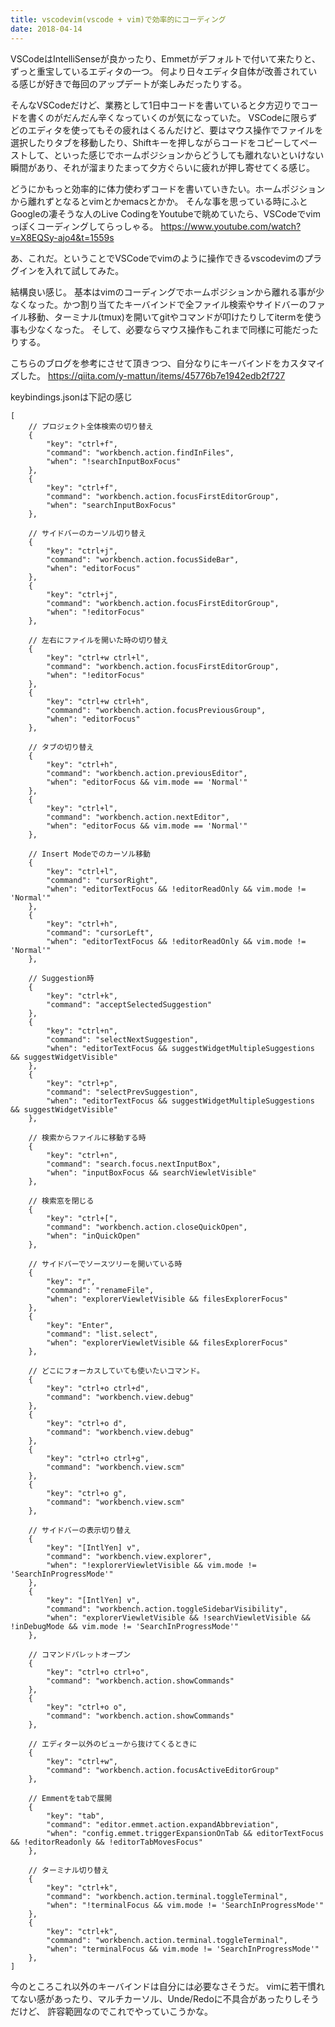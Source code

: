 ```yaml
---
title: vscodevim(vscode + vim)で効率的にコーディング
date: 2018-04-14
---
```


VSCodeはIntelliSenseが良かったり、Emmetがデフォルトで付いて来たりと、ずっと重宝しているエディタの一つ。
何より日々エディタ自体が改善されている感じが好きで毎回のアップデートが楽しみだったりする。

そんなVSCodeだけど、業務として1日中コードを書いていると夕方辺りでコードを書くのがだんだん辛くなっていくのが気になっていた。
VSCodeに限らずどのエディタを使ってもその疲れはくるんだけど、要はマウス操作でファイルを選択したりタブを移動したり、Shiftキーを押しながらコードをコピーしてペーストして、といった感じでホームポジションからどうしても離れないといけない瞬間があり、それが溜まりたまって夕方ぐらいに疲れが押し寄せてくる感じ。

どうにかもっと効率的に体力使わずコードを書いていきたい。ホームポジションから離れずとなるとvimとかemacsとかか。
そんな事を思っている時にふとGoogleの凄そうな人のLive CodingをYoutubeで眺めていたら、VSCodeでvimっぽくコーディングしてらっしゃる。
https://www.youtube.com/watch?v=X8EQSy-ajo4&t=1559s

あ、これだ。ということでVSCodeでvimのように操作できるvscodevimのプラグインを入れて試してみた。

結構良い感じ。
基本はvimのコーディングでホームポジションから離れる事が少なくなった。かつ割り当てたキーバインドで全ファイル検索やサイドバーのファイル移動、ターミナル(tmux)を開いてgitやコマンドが叩けたりしてitermを使う事も少なくなった。
そして、必要ならマウス操作もこれまで同様に可能だったりする。

こちらのブログを参考にさせて頂きつつ、自分なりにキーバインドをカスタマイズした。
https://qiita.com/y-mattun/items/45776b7e1942edb2f727

keybindings.jsonは下記の感じ
```
[
    // プロジェクト全体検索の切り替え
    {
        "key": "ctrl+f",
        "command": "workbench.action.findInFiles",
        "when": "!searchInputBoxFocus"
    },
    {
        "key": "ctrl+f",
        "command": "workbench.action.focusFirstEditorGroup",
        "when": "searchInputBoxFocus"
    },

    // サイドバーのカーソル切り替え
    {
        "key": "ctrl+j",
        "command": "workbench.action.focusSideBar",
        "when": "editorFocus"
    },
    {
        "key": "ctrl+j",
        "command": "workbench.action.focusFirstEditorGroup",
        "when": "!editorFocus"
    },

    // 左右にファイルを開いた時の切り替え
    {
        "key": "ctrl+w ctrl+l",
        "command": "workbench.action.focusFirstEditorGroup",
        "when": "!editorFocus"
    },
    {
        "key": "ctrl+w ctrl+h",
        "command": "workbench.action.focusPreviousGroup",
        "when": "editorFocus"
    },

    // タブの切り替え
    {
        "key": "ctrl+h",
        "command": "workbench.action.previousEditor",
        "when": "editorFocus && vim.mode == 'Normal'"
    },
    {
        "key": "ctrl+l",
        "command": "workbench.action.nextEditor",
        "when": "editorFocus && vim.mode == 'Normal'"
    },

    // Insert Modeでのカーソル移動
    {
        "key": "ctrl+l",
        "command": "cursorRight",
        "when": "editorTextFocus && !editorReadOnly && vim.mode != 'Normal'"
    },
    {
        "key": "ctrl+h",
        "command": "cursorLeft",
        "when": "editorTextFocus && !editorReadOnly && vim.mode != 'Normal'"
    },

    // Suggestion時
    {
        "key": "ctrl+k",
        "command": "acceptSelectedSuggestion"
    },
    {
        "key": "ctrl+n",
        "command": "selectNextSuggestion",
        "when": "editorTextFocus && suggestWidgetMultipleSuggestions && suggestWidgetVisible"
    },
    {
        "key": "ctrl+p",
        "command": "selectPrevSuggestion",
        "when": "editorTextFocus && suggestWidgetMultipleSuggestions && suggestWidgetVisible"
    },

    // 検索からファイルに移動する時
    {
        "key": "ctrl+n",
        "command": "search.focus.nextInputBox",
        "when": "inputBoxFocus && searchViewletVisible"
    },

    // 検索窓を閉じる
    {
        "key": "ctrl+[",
        "command": "workbench.action.closeQuickOpen",
        "when": "inQuickOpen"
    },

    // サイドバーでソースツリーを開いている時
    {
        "key": "r",
        "command": "renameFile",
        "when": "explorerViewletVisible && filesExplorerFocus"
    },
    {
        "key": "Enter",
        "command": "list.select",
        "when": "explorerViewletVisible && filesExplorerFocus"
    },

    // どこにフォーカスしていても使いたいコマンド。
    {
        "key": "ctrl+o ctrl+d",
        "command": "workbench.view.debug"
    },
    {
        "key": "ctrl+o d",
        "command": "workbench.view.debug"
    },
    {
        "key": "ctrl+o ctrl+g",
        "command": "workbench.view.scm"
    },
    {
        "key": "ctrl+o g",
        "command": "workbench.view.scm"
    },

    // サイドバーの表示切り替え
    {
        "key": "[IntlYen] v",
        "command": "workbench.view.explorer",
        "when": "!explorerViewletVisible && vim.mode != 'SearchInProgressMode'"
    },
    {
        "key": "[IntlYen] v",
        "command": "workbench.action.toggleSidebarVisibility",
        "when": "explorerViewletVisible && !searchViewletVisible && !inDebugMode && vim.mode != 'SearchInProgressMode'"
    },

    // コマンドパレットオープン
    {
        "key": "ctrl+o ctrl+o",
        "command": "workbench.action.showCommands"
    },
    {
        "key": "ctrl+o o",
        "command": "workbench.action.showCommands"
    },

    // エディター以外のビューから抜けてくるときに
    {
        "key": "ctrl+w",
        "command": "workbench.action.focusActiveEditorGroup"
    },

    // Emmentをtabで展開
    {
        "key": "tab",
        "command": "editor.emmet.action.expandAbbreviation",
        "when": "config.emmet.triggerExpansionOnTab && editorTextFocus && !editorReadonly && !editorTabMovesFocus"
    },

    // ターミナル切り替え
    {
        "key": "ctrl+k",
        "command": "workbench.action.terminal.toggleTerminal",
        "when": "!terminalFocus && vim.mode != 'SearchInProgressMode'"
    },
    {
        "key": "ctrl+k",
        "command": "workbench.action.terminal.toggleTerminal",
        "when": "terminalFocus && vim.mode != 'SearchInProgressMode'"
    },
]
```

今のところこれ以外のキーバインドは自分には必要なさそうだ。
vimに若干慣れてない感があったり、マルチカーソル、Unde/Redoに不具合があったりしそうだけど、
許容範囲なのでこれでやっていこうかな。

